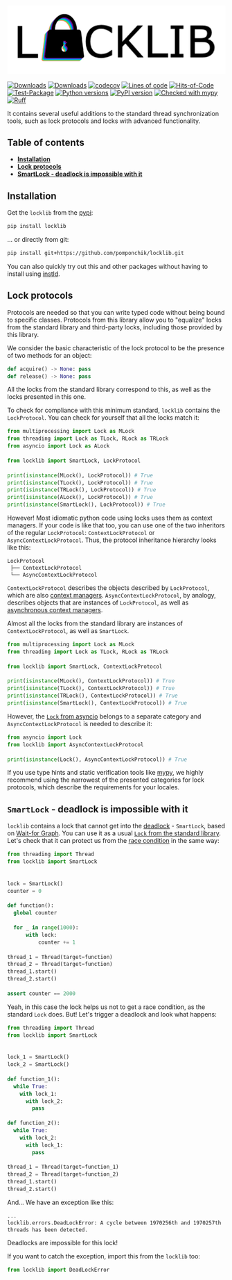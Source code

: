 ![logo](https://raw.githubusercontent.com/pomponchik/locklib/develop/docs/assets/logo_5.png)

[![Downloads](https://static.pepy.tech/badge/locklib/month)](https://pepy.tech/project/locklib)
[![Downloads](https://static.pepy.tech/badge/locklib)](https://pepy.tech/project/locklib)
[![codecov](https://codecov.io/gh/pomponchik/locklib/graph/badge.svg?token=O9G4FD8QFC)](https://codecov.io/gh/pomponchik/locklib)
[![Lines of code](https://sloc.xyz/github/pomponchik/locklib/?category=code)](https://github.com/boyter/scc/)
[![Hits-of-Code](https://hitsofcode.com/github/pomponchik/locklib?branch=main)](https://hitsofcode.com/github/pomponchik/locklib/view?branch=main)
[![Test-Package](https://github.com/pomponchik/locklib/actions/workflows/tests_and_coverage.yml/badge.svg)](https://github.com/pomponchik/locklib/actions/workflows/tests_and_coverage.yml)
[![Python versions](https://img.shields.io/pypi/pyversions/locklib.svg)](https://pypi.python.org/pypi/locklib)
[![PyPI version](https://badge.fury.io/py/locklib.svg)](https://badge.fury.io/py/locklib)
[![Checked with mypy](http://www.mypy-lang.org/static/mypy_badge.svg)](http://mypy-lang.org/)
[![Ruff](https://img.shields.io/endpoint?url=https://raw.githubusercontent.com/astral-sh/ruff/main/assets/badge/v2.json)](https://github.com/astral-sh/ruff)

It contains several useful additions to the standard thread synchronization tools, such as lock protocols and locks with advanced functionality.


## Table of contents

- [**Installation**](#installation)
- [**Lock protocols**](#lock-protocols)
- [**SmartLock - deadlock is impossible with it**](#smartlock---deadlock-is-impossible-with-it)


## Installation

Get the `locklib` from the [pypi](https://pypi.org/project/locklib/):

```bash
pip install locklib
```

... or directly from git:

```bash
pip install git+https://github.com/pomponchik/locklib.git
```

You can also quickly try out this and other packages without having to install using [instld](https://github.com/pomponchik/instld).


## Lock protocols

Protocols are needed so that you can write typed code without being bound to specific classes. Protocols from this library allow you to "equalize" locks from the standard library and third-party locks, including those provided by this library.

We consider the basic characteristic of the lock protocol to be the presence of two methods for an object:

```python
def acquire() -> None: pass
def release() -> None: pass
```

All the locks from the standard library correspond to this, as well as the locks presented in this one.

To check for compliance with this minimum standard, `locklib` contains the `LockProtocol`. You can check for yourself that all the locks match it:

```python
from multiprocessing import Lock as MLock
from threading import Lock as TLock, RLock as TRLock
from asyncio import Lock as ALock

from locklib import SmartLock, LockProtocol

print(isinstance(MLock(), LockProtocol)) # True
print(isinstance(TLock(), LockProtocol)) # True
print(isinstance(TRLock(), LockProtocol)) # True
print(isinstance(ALock(), LockProtocol)) # True
print(isinstance(SmartLock(), LockProtocol)) # True
```

However! Most idiomatic python code using locks uses them as context managers. If your code is like that too, you can use one of the two inheritors of the regular `LockProtocol`: `ContextLockProtocol` or `AsyncContextLockProtocol`. Thus, the protocol inheritance hierarchy looks like this:

```
LockProtocol
 ├── ContextLockProtocol
 └── AsyncContextLockProtocol
```

`ContextLockProtocol` describes the objects described by `LockProtocol`, which are also [context managers](https://docs.python.org/3/library/stdtypes.html#typecontextmanager). `AsyncContextLockProtocol`, by analogy, describes objects that are instances of `LockProtocol`, as well as [asynchronous context managers](https://docs.python.org/3/reference/datamodel.html#async-context-managers).

Almost all the locks from the standard library are instances of `ContextLockProtocol`, as well as `SmartLock`.

```python
from multiprocessing import Lock as MLock
from threading import Lock as TLock, RLock as TRLock

from locklib import SmartLock, ContextLockProtocol

print(isinstance(MLock(), ContextLockProtocol)) # True
print(isinstance(TLock(), ContextLockProtocol)) # True
print(isinstance(TRLock(), ContextLockProtocol)) # True
print(isinstance(SmartLock(), ContextLockProtocol)) # True
```

However, the [`Lock` from asyncio](https://docs.python.org/3/library/asyncio-sync.html#asyncio.Lock) belongs to a separate category and `AsyncContextLockProtocol` is needed to describe it:

```python
from asyncio import Lock
from locklib import AsyncContextLockProtocol

print(isinstance(Lock(), AsyncContextLockProtocol)) # True
```

If you use type hints and static verification tools like [mypy](https://github.com/python/mypy), we highly recommend using the narrowest of the presented categories for lock protocols, which describe the requirements for your locales.


## `SmartLock` - deadlock is impossible with it

`locklib` contains a lock that cannot get into the [deadlock](https://en.wikipedia.org/wiki/Deadlock) - `SmartLock`, based on [Wait-for Graph](https://en.wikipedia.org/wiki/Wait-for_graph). You can use it as a usual [```Lock``` from the standard library](https://docs.python.org/3/library/threading.html#lock-objects). Let's check that it can protect us from the [race condition](https://en.wikipedia.org/wiki/Race_condition) in the same way:

```python
from threading import Thread
from locklib import SmartLock


lock = SmartLock()
counter = 0

def function():
  global counter

  for _ in range(1000):
      with lock:
          counter += 1

thread_1 = Thread(target=function)
thread_2 = Thread(target=function)
thread_1.start()
thread_2.start()

assert counter == 2000
```

Yeah, in this case the lock helps us not to get a race condition, as the standard ```Lock``` does. But! Let's trigger a deadlock and look what happens:

```python
from threading import Thread
from locklib import SmartLock


lock_1 = SmartLock()
lock_2 = SmartLock()

def function_1():
  while True:
    with lock_1:
      with lock_2:
        pass

def function_2():
  while True:
    with lock_2:
      with lock_1:
        pass

thread_1 = Thread(target=function_1)
thread_2 = Thread(target=function_2)
thread_1.start()
thread_2.start()
```

And... We have an exception like this:

```
...
locklib.errors.DeadLockError: A cycle between 1970256th and 1970257th threads has been detected.
```

Deadlocks are impossible for this lock!

If you want to catch the exception, import this from the `locklib` too:

```python
from locklib import DeadLockError
```
